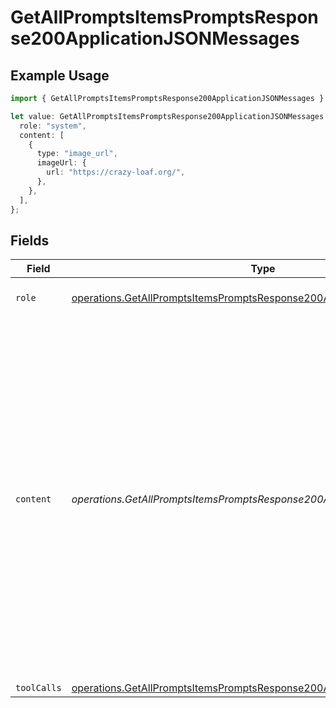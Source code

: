 # GetAllPromptsItemsPromptsResponse200ApplicationJSONMessages

## Example Usage

```typescript
import { GetAllPromptsItemsPromptsResponse200ApplicationJSONMessages } from "orq-poc-typescript-multi-env-version/models/operations";

let value: GetAllPromptsItemsPromptsResponse200ApplicationJSONMessages = {
  role: "system",
  content: [
    {
      type: "image_url",
      imageUrl: {
        url: "https://crazy-loaf.org/",
      },
    },
  ],
};
```

## Fields

| Field                                                                                                                                                                                                                                                                    | Type                                                                                                                                                                                                                                                                     | Required                                                                                                                                                                                                                                                                 | Description                                                                                                                                                                                                                                                              |
| ------------------------------------------------------------------------------------------------------------------------------------------------------------------------------------------------------------------------------------------------------------------------ | ------------------------------------------------------------------------------------------------------------------------------------------------------------------------------------------------------------------------------------------------------------------------ | ------------------------------------------------------------------------------------------------------------------------------------------------------------------------------------------------------------------------------------------------------------------------ | ------------------------------------------------------------------------------------------------------------------------------------------------------------------------------------------------------------------------------------------------------------------------ |
| `role`                                                                                                                                                                                                                                                                   | [operations.GetAllPromptsItemsPromptsResponse200ApplicationJSONRole](../../models/operations/getallpromptsitemspromptsresponse200applicationjsonrole.md)                                                                                                                 | :heavy_check_mark:                                                                                                                                                                                                                                                       | The role of the prompt message                                                                                                                                                                                                                                           |
| `content`                                                                                                                                                                                                                                                                | *operations.GetAllPromptsItemsPromptsResponse200ApplicationJSONContent*                                                                                                                                                                                                  | :heavy_check_mark:                                                                                                                                                                                                                                                       | The contents of the user message. Either the text content of the message or an array of content parts with a defined type, each can be of type `text` or `image_url` when passing in images. You can pass multiple images by adding multiple `image_url` content parts.  |
| `toolCalls`                                                                                                                                                                                                                                                              | [operations.GetAllPromptsItemsPromptsResponse200ApplicationJSONToolCalls](../../models/operations/getallpromptsitemspromptsresponse200applicationjsontoolcalls.md)[]                                                                                                     | :heavy_minus_sign:                                                                                                                                                                                                                                                       | N/A                                                                                                                                                                                                                                                                      |